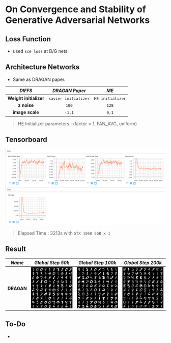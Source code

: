 # On Convergence and Stability of Generative Adversarial Networks

## Loss Function

* used ``sce loss`` at D/G nets.

## Architecture Networks

* Same as DRAGAN paper.

*DIFFS* | *DRAGAN Paper* | *ME*  |
 :---:  |     :---:      | :---: |
 **Weight initializer** | ``xavier initializer`` | ``HE initializer`` |
 **z noise** | ``100`` | ``128`` |
 **image scale** | ``-1,1`` | ``0,1`` |
 
> HE Initializer parameters       : (factor = 1, FAN_AVG, uniform)

## Tensorboard

![result](./dragan_tb.png)

> Elapsed Time : 3213s with ``GTX 1060 6GB x 1``

## Result

*Name* | *Global Step 50k* | *Global Step 100k* | *Global Step 200k*
:---: | :---: | :---: | :---:
**DRAGAN**      | ![img](./gen_img/train_50000.png) | ![img](./gen_img/train_100000.png) | ![img](./gen_img/train_200000.png)

## To-Do
* 